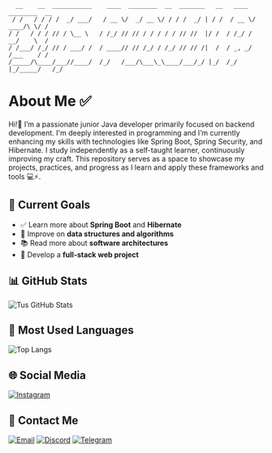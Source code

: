 

  ```
    __    __  ___________    ____  ________  __  _______   __   ____  ________  __
   / /   / / / /  _/ ___/   / __ \/  _/ __ \/ / / /  _/ | / /  / __ \/ ____/\ \/ /
  / /   / / / // / \__ \   / /_/ // // / / / / / // //  |/ /  / /_/ / __/    \  /
 / /___/ /_/ // / ___/ /  / ____// // /_/ / /_/ // // /|  /  / _, _/ /___    / /
/_____/\____/___//____/  /_/   /___/\___\_\____/___/_/ |_/  /_/ |_/_____/   /_/
  ```                                                                                                                                              
                                                                                                                                            
    
# About Me ✅
<!DOCTYPE html>
Hi!👋 I’m a passionate junior Java developer primarily focused on backend development. I'm deeply interested in programming and I’m currently enhancing my skills with technologies like Spring Boot, Spring Security, and Hibernate. I study independently as a self-taught learner, continuously improving my craft. This repository serves as a space to showcase my projects, practices, and progress as I learn and apply these frameworks and tools 💻⚡.
## 🎯 Current Goals  
- ✅ Learn more about **Spring Boot** and **Hibernate**  
- 🔄 Improve on **data structures and algorithms**  
- 📚 Read more about **software architectures**  
- 🚀 Develop a **full-stack web project**  
## 📊 GitHub Stats
![Tus GitHub Stats](https://github-readme-stats.vercel.app/api?username=LuisPiquinRey&show_icons=true&theme=dark)
## 📌 Most Used Languages
![Top Langs](https://github-readme-stats.vercel.app/api/top-langs/?username=LuisPiquinRey&layout=compact&theme=dark)
## 🌐 Social Media
[![Instagram](https://img.shields.io/badge/Instagram-E4405F?style=for-the-badge&logo=instagram&logoColor=white)](https://instagram.com/luuis__04)
## 📩 Contact Me
[![Email](https://img.shields.io/badge/Email-D14836?style=for-the-badge&logo=gmail&logoColor=white)](mailto:piquin.rey@gmail.com)
[![Discord](https://img.shields.io/badge/Discord-7289DA?style=for-the-badge&logo=discord&logoColor=white)](https://discord.com/users/557299960899567627)
[![Telegram](https://img.shields.io/badge/Telegram-2CA5E0?style=for-the-badge&logo=telegram&logoColor=white)](https://t.me/LuisPiquinRey)
